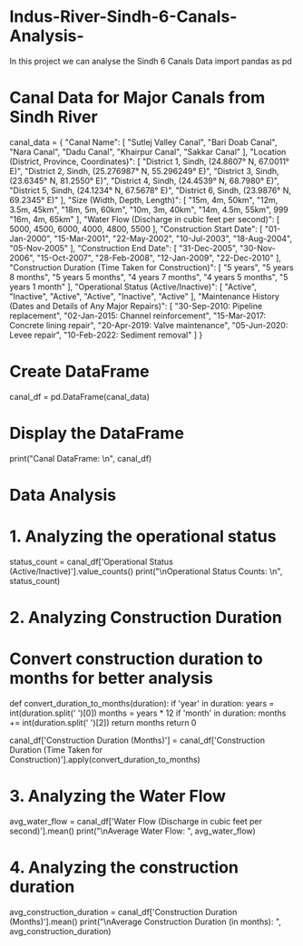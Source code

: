 # Indus-River-Sindh-6-Canals-Analysis-
In this project we can analyse the Sindh 6 Canals Data 
import pandas as pd

# Canal Data for Major Canals from Sindh River
canal_data = {
    "Canal Name": [
        "Sutlej Valley Canal",
        "Bari Doab Canal",
        "Nara Canal",
        "Dadu Canal",
        "Khairpur Canal",
        "Sakkar Canal"
    ],
    "Location (District, Province, Coordinates)": [
        "District 1, Sindh, (24.8607° N, 67.0011° E)",
        "District 2, Sindh, (25.276987° N, 55.296249° E)",
        "District 3, Sindh, (23.6345° N, 81.2550° E)",
        "District 4, Sindh, (24.4539° N, 68.7980° E)",
        "District 5, Sindh, (24.1234° N, 67.5678° E)",
        "District 6, Sindh, (23.9876° N, 69.2345° E)"
    ],
    "Size (Width, Depth, Length)": [
        "15m, 4m, 50km",
        "12m, 3.5m, 45km",
        "18m, 5m, 60km",
        "10m, 3m, 40km",
        "14m, 4.5m, 55km", 999
        "16m, 4m, 65km"
    ],
    "Water Flow (Discharge in cubic feet per second)": [
        5000,
        4500,
        6000,
        4000,
        4800,
        5500
    ],
    "Construction Start Date": [
        "01-Jan-2000",
        "15-Mar-2001",
        "22-May-2002",
        "10-Jul-2003",
        "18-Aug-2004",
        "05-Nov-2005"
    ],
    "Construction End Date": [
        "31-Dec-2005",
        "30-Nov-2006",
        "15-Oct-2007",
        "28-Feb-2008",
        "12-Jan-2009",
        "22-Dec-2010"
    ],
    "Construction Duration (Time Taken for Construction)": [
        "5 years",
        "5 years 8 months",
        "5 years 5 months",
        "4 years 7 months",
        "4 years 5 months",
        "5 years 1 month"
    ],
    "Operational Status (Active/Inactive)": [
        "Active",
        "Inactive",
        "Active",
        "Active",
        "Inactive",
        "Active"
    ],
    "Maintenance History (Dates and Details of Any Major Repairs)": [
        "30-Sep-2010: Pipeline replacement",
        "02-Jan-2015: Channel reinforcement",
        "15-Mar-2017: Concrete lining repair",
        "20-Apr-2019: Valve maintenance",
        "05-Jun-2020: Levee repair",
        "10-Feb-2022: Sediment removal"
    ]
}

# Create DataFrame
canal_df = pd.DataFrame(canal_data)

# Display the DataFrame
print("Canal DataFrame: \n", canal_df)

# Data Analysis
# 1. Analyzing the operational status
status_count = canal_df['Operational Status (Active/Inactive)'].value_counts()
print("\nOperational Status Counts: \n", status_count)

# 2. Analyzing Construction Duration
# Convert construction duration to months for better analysis
def convert_duration_to_months(duration):
    if 'year' in duration:
        years = int(duration.split(' ')[0])
        months = years * 12
        if 'month' in duration:
            months += int(duration.split(' ')[2])
        return months
    return 0

canal_df['Construction Duration (Months)'] = canal_df['Construction Duration (Time Taken for Construction)'].apply(convert_duration_to_months)

# 3. Analyzing the Water Flow
avg_water_flow = canal_df['Water Flow (Discharge in cubic feet per second)'].mean()
print("\nAverage Water Flow: ", avg_water_flow)

# 4. Analyzing the construction duration
avg_construction_duration = canal_df['Construction Duration (Months)'].mean()
print("\nAverage Construction Duration (in months): ", avg_construction_duration)
